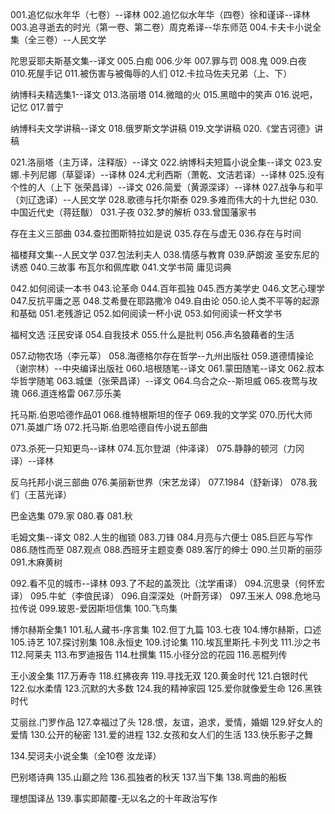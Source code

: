 001.追忆似水年华（七卷）--译林
002.追忆似水年华（四卷）徐和谨译--译林
003.追寻逝去的时光（第一卷、第二卷）周克希译--华东师范
004.卡夫卡小说全集（全三卷）--人民文学

陀思妥耶夫斯基文集--译文
005.白痴
006.少年
007.罪与罚
008.鬼
009.白夜
010.死屋手记
011.被伤害与被侮辱的人们
012.卡拉马佐夫兄弟（上、下）

纳博科夫精选集1--译文
013.洛丽塔
014.微暗的火
015.黑暗中的笑声
016.说吧，记忆
017.普宁

纳博科夫文学讲稿--译文
018.俄罗斯文学讲稿
019.文学讲稿
020.《堂吉诃德》讲稿

021.洛丽塔（主万译，注释版）--译文
022.纳博科夫短篇小说全集--译文
023.安娜.卡列尼娜（草婴译）--译林
024.尤利西斯（萧乾、文洁若译）--译林
025.没有个性的人（上下 张荣昌译）--译文
026.简爱（黄源深译）--译林
027.战争与和平（刘辽逸译）--人民文学
028.歌德与托尔斯泰
029.多难而伟大的十九世纪
030.中国近代史（蒋廷黻）
031.子夜
032.梦的解析
033.曾国藩家书

存在主义三部曲
034.查拉图斯特拉如是说
035.存在与虚无
036.存在与时间

福楼拜文集--人民文学
037.包法利夫人
038.情感与教育
039.萨朗波 圣安东尼的诱惑
040.三故事 布瓦尔和佩库歇
041.文学书简 庸见词典

042.如何阅读一本书
043.论革命
044.百年孤独
045.西方美学史
046.文艺心理学
047.反抗平庸之恶
048.艾希曼在耶路撒冷
049.自由论
050.论人类不平等的起源和基础
051.老残游记
052.如何阅读一杯小说
053.如何阅读一杯文学书

福柯文选 汪民安译
054.自我技术
055.什么是批判
056.声名狼藉者的生活

057.动物农场（李元莘）
058.海德格尔存在哲学--九州出版社
059.道德情操论（谢宗林）--中央编译出版社
060.培根随笔--译文
061.蒙田随笔--译文
062.叔本华哲学随笔
063.城堡（张荣昌译）--译文
064.乌合之众--斯坦威
065.夜莺与玫瑰
066.道连格雷
067.莎乐美

托马斯.伯恩哈德作品01
068.维特根斯坦的侄子
069.我的文学奖
070.历代大师
071.英雄广场
072.托马斯.伯恩哈德自传小说五部曲

073.杀死一只知更鸟--译林
074.瓦尔登湖（仲泽译）
075.静静的顿河（力冈译）--译林

反乌托邦小说三部曲
076.美丽新世界（宋艺龙译）
077.1984（舒新译）
078.我们（王莒光译）

巴金选集
079.家
080.春
081.秋

毛姆文集--译文
082.人生的枷锁
083.刀锋
084.月亮与六便士
085.巨匠与写作
086.随性而至
087.观点
088.西班牙主题变奏
089.客厅的绅士
090.兰贝斯的丽莎
091.木麻黄树

092.看不见的城市--译林
093.了不起的盖茨比（沈学甫译）
094.沉思录（何怀宏译）
095.牛虻（李俍民译）
096.自深深处（叶蔚芳译）
097.玉米人
098.危地马拉传说
099.玻恩-爱因斯坦信集
100.飞鸟集

博尔赫斯全集1
101.私人藏书-序言集
102.但丁九篇
103.七夜
104.博尔赫斯，口述
105.诗艺
107.探讨别集
108.永恒史
109.讨论集
110.埃瓦里斯托.卡列戈
111.沙之书
112.阿莱夫
113.布罗迪报告
114.杜撰集
115.小径分岔的花园
116.恶棍列传

王小波全集
117.万寿寺
118.红拂夜奔
119.寻找无双
120.黄金时代
121.白银时代
122.似水柔情
123.沉默的大多数
124.我的精神家园
125.爱你就像爱生命
126.黑铁时代

艾丽丝.门罗作品
127.幸福过了头
128.恨，友谊，追求，爱情，婚姻
129.好女人的爱情
130.公开的秘密
131.爱的进程
132.女孩和女人们的生活
133.快乐影子之舞

134.契诃夫小说全集（全10卷 汝龙译）

巴别塔诗典
135.山巅之险
136.孤独者的秋天
137.当下集
138.弯曲的船板

理想国译丛
139.事实即颠覆-无以名之的十年政治写作
